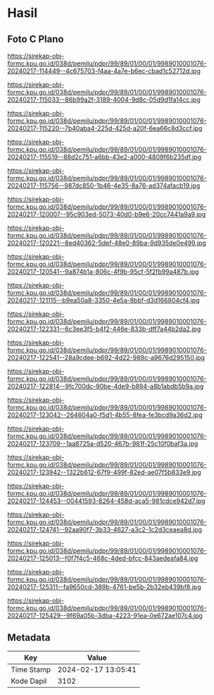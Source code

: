 # Hasil

## Foto C Plano

https://sirekap-obj-formc.kpu.go.id/038d/pemilu/pdpr/99/89/01/00/01/9989010001076-20240217-114449--4c675703-f4aa-4a7e-b6ec-cbad1c52712d.jpg

https://sirekap-obj-formc.kpu.go.id/038d/pemilu/pdpr/99/89/01/00/01/9989010001076-20240217-115033--86b99a2f-3189-4004-9d8c-05d9d1fa14cc.jpg

https://sirekap-obj-formc.kpu.go.id/038d/pemilu/pdpr/99/89/01/00/01/9989010001076-20240217-115220--7b40aba4-225d-425d-a20f-6ea66c8d3ccf.jpg

https://sirekap-obj-formc.kpu.go.id/038d/pemilu/pdpr/99/89/01/00/01/9989010001076-20240217-115519--88d2c751-a6bb-43e2-a000-4809f6b235df.jpg

https://sirekap-obj-formc.kpu.go.id/038d/pemilu/pdpr/99/89/01/00/01/9989010001076-20240217-115756--987dc850-1b46-4e35-8a76-ad374afacb19.jpg

https://sirekap-obj-formc.kpu.go.id/038d/pemilu/pdpr/99/89/01/00/01/9989010001076-20240217-120007--95c903ed-5073-40d0-b9e6-20cc7441a9a9.jpg

https://sirekap-obj-formc.kpu.go.id/038d/pemilu/pdpr/99/89/01/00/01/9989010001076-20240217-120221--8ed40362-5def-48e0-89ba-9d935de0e499.jpg

https://sirekap-obj-formc.kpu.go.id/038d/pemilu/pdpr/99/89/01/00/01/9989010001076-20240217-120541--9a874b1a-806c-4f9b-95cf-5f2fb99a487b.jpg

https://sirekap-obj-formc.kpu.go.id/038d/pemilu/pdpr/99/89/01/00/01/9989010001076-20240217-121115--b9ea50a8-3350-4e5a-8bbf-d3d166804cf4.jpg

https://sirekap-obj-formc.kpu.go.id/038d/pemilu/pdpr/99/89/01/00/01/9989010001076-20240217-122331--6c3ee3f5-b4f2-446e-833b-dff7a44b2da2.jpg

https://sirekap-obj-formc.kpu.go.id/038d/pemilu/pdpr/99/89/01/00/01/9989010001076-20240217-122541--28a9cdee-b692-4d22-989c-a9676d295150.jpg

https://sirekap-obj-formc.kpu.go.id/038d/pemilu/pdpr/99/89/01/00/01/9989010001076-20240217-122814--9fc700dc-90be-4de9-b894-a8b1abdb5b9a.jpg

https://sirekap-obj-formc.kpu.go.id/038d/pemilu/pdpr/99/89/01/00/01/9989010001076-20240217-123042--264604a0-f5d1-4b55-8fea-fe3bcd9a36d2.jpg

https://sirekap-obj-formc.kpu.go.id/038d/pemilu/pdpr/99/89/01/00/01/9989010001076-20240217-123709--1aa8725a-d520-467b-981f-25c10f0baf3a.jpg

https://sirekap-obj-formc.kpu.go.id/038d/pemilu/pdpr/99/89/01/00/01/9989010001076-20240217-123942--1322b612-67f9-499f-82ed-ae07f5b833e9.jpg

https://sirekap-obj-formc.kpu.go.id/038d/pemilu/pdpr/99/89/01/00/01/9989010001076-20240217-124453--00441593-8264-458d-aca5-981cdce942d7.jpg

https://sirekap-obj-formc.kpu.go.id/038d/pemilu/pdpr/99/89/01/00/01/9989010001076-20240217-124741--92aa90f7-3b33-4627-a3c2-1c2d3ceaea8d.jpg

https://sirekap-obj-formc.kpu.go.id/038d/pemilu/pdpr/99/89/01/00/01/9989010001076-20240217-125013--f0f7f4c5-468c-4ded-bfcc-843aedeafa84.jpg

https://sirekap-obj-formc.kpu.go.id/038d/pemilu/pdpr/99/89/01/00/01/9989010001076-20240217-125311--fa9650cd-389b-4761-be5b-2b32eb439bf8.jpg

https://sirekap-obj-formc.kpu.go.id/038d/pemilu/pdpr/99/89/01/00/01/9989010001076-20240217-125429--9f69a05b-3dba-4223-91ea-0e672ae107c4.jpg


## Metadata

| Key        | Value               |
| ---------- | ------------------- |
| Time Stamp | 2024-02-17 13:05:41 |
| Kode Dapil | 3102                |



